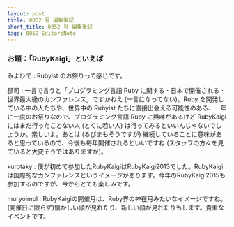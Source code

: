 ```yaml
---
layout: post
title: 0052 号 編集後記
short_title: 0052 号 編集後記
tags: 0052 EditorsNote
---
```



### お題：「RubyKaigi」といえば

みよひで
: Rubyist のお祭りって感じです。

郡司
: 一言で言うと「プログラミング言語 Ruby に関する・日本で開催される・世界最大級のカンファレンス」ですかねえ (一言になってない)。Ruby を開発している中の人たちや、世界中の Rubyist たちに直接出会える可能性のある、一年に一度のお祭りなので、プログラミング言語 Ruby に興味があるけど RubyKaigi にはまだ行ったことない人 (とくに若い人) は行ってみるといいんじゃないでしょうか。楽しいよ。あとは (るびまもそうですが) 継続していることに意味があると思っているので、今後も毎年開催されるといいですね (スタッフの方々を見ていると大変そうではありますが)。

kurotaky
: 僕が初めて参加したRubyKaigiはRubyKaigi2013でした。RubyKaigiは国際的なカンファレンスというイメージがあります。今年のRubyKaigi2015も参加するのですが、今からとても楽しみです。

muryoimpl
: RubyKaigiの開催月は、Ruby界の神在月みたいなイメージですね。(開催日に限らず)懐かしい顔が見れたり、新しい顔が見れたりもします。貴重なイベントです。


